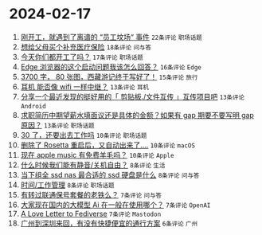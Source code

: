 # 2024-02-17

1. [刚开工，就遇到了离谱的 “员工坟场“ 事件](https://www.v2ex.com/t/1015961) `22条评论` `职场话题`
1. [想给父母买个补充医疗保险](https://www.v2ex.com/t/1015959) `18条评论` `问与答`
1. [今天你们都开工了吗？](https://www.v2ex.com/t/1015953) `17条评论` `职场话题`
1. [Edge 浏览器的这个启动问题我该怎么回答？](https://www.v2ex.com/t/1015941) `16条评论` `Edge`
1. [3700 字， 80 张图，西藏游记终于写好了！](https://www.v2ex.com/t/1015942) `15条评论` `旅行`
1. [耳机 能否像 wifi 一样中继？](https://www.v2ex.com/t/1015962) `13条评论` `耳机`
1. [分享一个最近发现的挺好用的「 剪贴板./文件互传 」互传项目吧](https://www.v2ex.com/t/1015956) `13条评论` `Android`
1. [求职简历中期望薪水填面议还是具体的金额？如果有 gap 期要不要写明 gap 原因？](https://www.v2ex.com/t/1015951) `13条评论` `职场话题`
1. [30 了，还要出去工作吗](https://www.v2ex.com/t/1015980) `10条评论` `职场话题`
1. [删除了 Rosetta 重启后，又自动出来了....](https://www.v2ex.com/t/1015968) `10条评论` `macOS`
1. [现在 apple music 有免费羊毛吗？](https://www.v2ex.com/t/1015964) `10条评论` `Apple`
1. [什么时候我们能有静音/关机自由？](https://www.v2ex.com/t/1015967) `8条评论` `生活`
1. [当下组全 ssd nas 最合适的 ssd 硬盘是什么](https://www.v2ex.com/t/1015949) `8条评论` `问与答`
1. [时间/工作管理](https://www.v2ex.com/t/1015947) `8条评论` `职场话题`
1. [有转过联通保号套餐的老铁么？](https://www.v2ex.com/t/1015976) `7条评论` `问与答`
1. [大家现在国内的大模型 Ai 在一般在使用哪个？](https://www.v2ex.com/t/1015963) `7条评论` `OpenAI`
1. [A Love Letter to Fediverse](https://www.v2ex.com/t/1015948) `7条评论` `Mastodon`
1. [广州到深圳来回，有没有快捷便宜的通行方案](https://www.v2ex.com/t/1015986) `6条评论` `广州`
